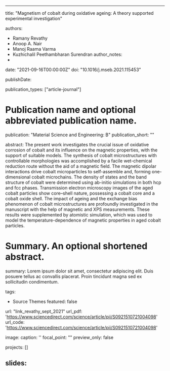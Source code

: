 
---
title: "Magnetism of cobalt during oxidative ageing: A theory supported experimental investigation"

authors:
- Ramany Revathy
-  Anoop A. Nair
-  Manoj Raama Varma
-  Kuzhichalil Peethambharan Surendran
author_notes:
- 
date: "2021-09-16T00:00:00Z"
doi: "10.1016/j.mseb.2021.115453"


publishDate: 

publication_types: ["article-journal"]



# Publication name and optional abbreviated publication name.
publication: "Material Science and Engineering: B"
publication_short: ""

abstract: The present work investigates the crucial issue of oxidative corrosion of cobalt and its influence on the magnetic properties, with the support of suitable models. The synthesis of cobalt microstructures with controllable morphologies was accomplished by a facile wet-chemical reduction route without the aid of a magnetic field. The magnetic dipolar interactions drive cobalt microparticles to self-assemble and, forming one-dimensional cobalt microchains. The density of states and the band structure of cobalt were determined using ab-initio simulations in both hcp and fcc phases. Transmission electron microscopy images of the aged cobalt particles show core–shell nature, possessing a cobalt core and a cobalt oxide shell. The impact of ageing and the exchange bias phenomenon of cobalt microstructures are profoundly investigated in the manuscript with the help of magnetic and XPS measurements. These results were supplemented by atomistic simulation, which was used to model the temperature-dependence of magnetic properties in aged cobalt particles.

# Summary. An optional shortened abstract.
summary: Lorem ipsum dolor sit amet, consectetur adipiscing elit. Duis posuere tellus ac convallis placerat. Proin tincidunt magna sed ex sollicitudin condimentum.

tags:
- Source Themes
featured: false

url: "link_revathy_sept_2021"
url_pdf: 'https://www.sciencedirect.com/science/article/pii/S0921510721004098'
url_code: 'https://www.sciencedirect.com/science/article/pii/S0921510721004098'

image:
  caption: '[](./featured.jpg)'
  focal_point: ""
  preview_only: false

projects: []

slides: 
---


